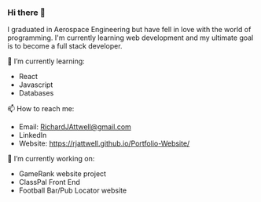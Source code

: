 ### Hi there 👋

I graduated in Aerospace Engineering but have fell in love with the world of programming. I'm currently learning web development and my ultimate goal is to become a full stack developer.

🌱 I’m currently learning:
 - React
 - Javascript
 - Databases

📫 How to reach me:
 - Email: RichardJAttwell@gmail.com
 - LinkedIn
 - Website: https://rjattwell.github.io/Portfolio-Website/
 
🔭 I’m currently working on:
- GameRank website project 
- ClassPal Front End
- Football Bar/Pub Locator website 

<!--
**RJAttwell/RJAttwell** is a ✨ _special_ ✨ repository because its `README.md` (this file) appears on your GitHub profile.

Here are some ideas to get you started:

- 🔭 I’m currently working on ...
- 🌱 I’m currently learning ...
- 👯 I’m looking to collaborate on ...
- 🤔 I’m looking for help with ...
- 💬 Ask me about ...
- 📫 How to reach me: ...
- 😄 Pronouns: ...
- ⚡ Fun fact: ...
-->
